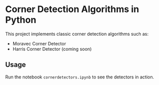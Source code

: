 # Corner Detection Algorithms in Python

This project implements classic corner detection algorithms such as:

- Moravec Corner Detector
- Harris Corner Detector (coming soon)

## Usage

Run the notebook `cornerdetectors.ipynb` to see the detectors in action.
